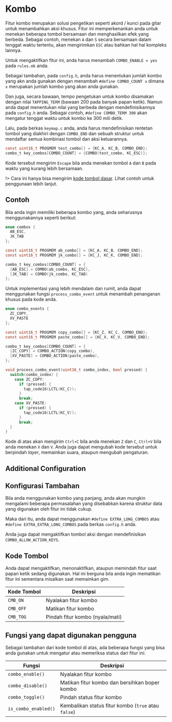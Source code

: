 # Kombo

Fitur kombo merupakan solusi pengetikan seperti akord / kunci pada gitar untuk menambahkan aksi khusus. Fitur ini memperkenankan anda untuk menekan beberapa tombol bersamaan dan menghasilkan efek yang berbeda. Sebagai contoh, menekan `A` dan `S` secara bersamaan dalam tenggat waktu tertentu, akan mengirimkan `ESC` atau bahkan hal hal kompleks lainnya.

Untuk mengaktifkan fitur ini, anda harus menambah `COMBO_ENABLE = yes` pada `rules.mk` anda.

Sebagai tambahan, pada `config.h`, anda harus menentukan jumlah kombo yang akn anda gunakan dengan menambah `#define COMBO_COUNT x` dimana `x` merupakan jumlah kombo yang akan anda gunakan.
<!-- At this time, this is necessary -->

Dan juga, secara bawaan, tempo pengetukan untuk kombo disamakan dengan nilai `TAPPING_TERM` (bawaan 200 pada banyak papan ketik). Namun anda dapat menentukan nilai yang berbeda dengan mendefinisikannya pada `config.h` anda. Sebagai contoh, `#define COMBO_TERM 300` akan mengatur tenggat waktu untuk kombo ke 300 mili detik.

Lalu, pada berkas `keymap.c` anda, anda harus mendefinisikan rentetan tombol yang diakhiri dengan `COMBO_END` dan sebuah struktur untuk mendaftar semua kombinasi tombol dan aksi keluarannya.

```c
const uint16_t PROGMEM test_combo[] = {KC_A, KC_B, COMBO_END};
combo_t key_combos[COMBO_COUNT] = {COMBO(test_combo, KC_ESC)};
```

Kode tersebut mengirim `Escape` bila anda menekan tombol `A` dan `B` pada waktu yang kurang lebih bersamaan.

!> Cara ini hanya bisa mengirim [kode tombol dasar](id/keycodes_basic.md). Lihat contoh untuk penggunaan lebih lanjut.

## Contoh

Bila anda ingin memiliki beberapa kombo yang, anda seharusnya menggunakannya seperti berikut:

```c
enum combos {
  AB_ESC,
  JK_TAB
};

const uint16_t PROGMEM ab_combo[] = {KC_A, KC_B, COMBO_END};
const uint16_t PROGMEM jk_combo[] = {KC_J, KC_K, COMBO_END};

combo_t key_combos[COMBO_COUNT] = {
  [AB_ESC] = COMBO(ab_combo, KC_ESC),
  [JK_TAB] = COMBO(jk_combo, KC_TAB)
};
```

Untuk implementasi yang lebih mendalam dan rumit, anda dapat menggunakan fungsi `process_combo_event` untuk menambah penanganan khusus pada kode anda.

```c
enum combo_events {
  ZC_COPY,
  XV_PASTE
};

const uint16_t PROGMEM copy_combo[] = {KC_Z, KC_C, COMBO_END};
const uint16_t PROGMEM paste_combo[] = {KC_X, KC_V, COMBO_END};

combo_t key_combos[COMBO_COUNT] = {
  [ZC_COPY] = COMBO_ACTION(copy_combo),
  [XV_PASTE] = COMBO_ACTION(paste_combo),
};

void process_combo_event(uint16_t combo_index, bool pressed) {
  switch(combo_index) {
    case ZC_COPY:
      if (pressed) {
        tap_code16(LCTL(KC_C));
      }
      break;
    case XV_PASTE:
      if (pressed) {
        tap_code16(LCTL(KC_V));
      }
      break;
  }
}
```

Kode di atas akan mengirim `Ctrl+C` bila anda menekan `Z` dan `C`, `Ctrl+V` bila anda menekan `X` dan `V`. Anda juga dapat mengubah kode tersebut untuk berpindah *layer*, memainkan suara, ataupun mengubah pengaturan.

## Additional Configuration
## Konfigurasi Tambahan

Bila anda menggunakan kombo yang panjang, anda akan mungkin mengalami beberapa permasalahan yang disebabkan karena struktur data yang digunakan oleh fitur ini tidak cukup.

Maka dari itu, anda dapat menggunakan `#define EXTRA_LONG_COMBOS`  atau `#define EXTRA_EXTRA_LONG_COMBOS`  pada berkas `config.h` anda.

Anda juga dapat mengaktifkan tombol aksi dengan mendefinisikan `COMBO_ALLOW_ACTION_KEYS`.

## Kode Tombol

Anda dapat mengaktifkan, menonaktifkan, ataupun memindah fitur saat papan ketik sedang digunakan. Hal ini berguna bila anda ingin mematikan fitur ini sementara misalkan saat memainkan gim.

|Kode Tombol |Deskripsi                        |
|------------|---------------------------------|
|`CMB_ON`    |Nyalakan fitur kombo             |
|`CMB_OFF`   |Matikan fitur kombo              |
|`CMB_TOG`   |Pindah fitur kombo (nyala/mati)  |

## Fungsi yang dapat digunakan pengguna 

Sebagai tambahan dari kode tombol di atas, ada beberapa fungsi yang bisa anda gunakan untuk mengatur atau memeriksa status dari fitur ini:

|Fungsi                |Deskripsi                                               |
|----------------------|--------------------------------------------------------|
| `combo_enable()`     | Nyalakan fitur kombo                                   |
| `combo_disable()`    | Matikan fitur kombo dan bersihkan boper kombo          |
| `combo_toggle()`     | Pindah status fitur kombo                              |
| `is_combo_enabled()` | Kembalikan status fitur kombo (`true` atau `false`)    |
